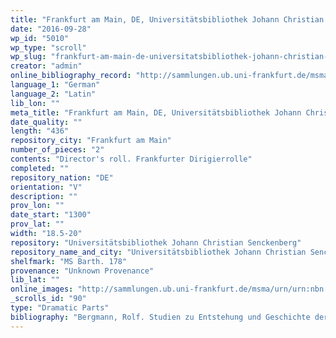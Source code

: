 ```yaml
---
title: "Frankfurt am Main, DE, Universitätsbibliothek Johann Christian Senckenberg, MS Barth. 178"
date: "2016-09-28"
wp_id: "5010"
wp_type: "scroll"
wp_slug: "frankfurt-am-main-de-universitatsbibliothek-johann-christian-senckenberg-ms-barth-178"
creator: "admin"
online_bibliography_record: "http://sammlungen.ub.uni-frankfurt.de/msma/urn/urn:nbn:de:hebis:30:2-44897"
language_1: "German"
language_2: "Latin"
lib_lon: ""
meta_title: "Frankfurt am Main, DE, Universitätsbibliothek Johann Christian Senckenberg, MS Barth. 178"
date_quality: ""
length: "436"
repository_city: "Frankfurt am Main"
number_of_pieces: "2"
contents: "Director's roll. Frankfurter Dirigierrolle"
completed: ""
repository_nation: "DE"
orientation: "V"
description: ""
prov_lon: ""
date_start: "1300"
prov_lat: ""
width: "18.5-20"
repository: "Universitätsbibliothek Johann Christian Senckenberg"
repository_name_and_city: "Universitätsbibliothek Johann Christian Senckenberg, Frankfurt am Main DE"
shelfmark: "MS Barth. 178"
provenance: "Unknown Provenance"
lib_lat: ""
online_images: "http://sammlungen.ub.uni-frankfurt.de/msma/urn/urn:nbn:de:hebis:30:2-44897"
_scrolls_id: "90"
type: "Dramatic Parts"
bibliography: "Bergmann, Rolf. Studien zu Entstehung und Geschichte der deutschen Passionsspiele des 13. und 14. Jahrhunderts. Münstersche Mittelalter-Schriften 14. München: W. Fink, 1972. p.199-201<br/> Bischoff, Bernhard. Latin Palaeography: Antiquity and the Middle Ages. Cambridge: Cambridge University Press, 1990. 32 n107<br/> Lalou, Elizabeth. “Les Rolets de Théâtre: Étude Codicologique.” In Actes Du 115e Congrès National Des Sociétés Savantes, Avignon, 1990, 51–71. Paris: Editions du CTHS, 1991.<br/> Lomnitzer, Helmut. “Ein Texfund Zur Frankfurter Dirigierrolle.” In Deutsche Handschriften 1100-1400: Oxforder Kolloquium 1985, edited by Volker Honemann and Nigel F. Palmer, 590–608. Tübingen: M. Niemeyer, 1988."
---
```



